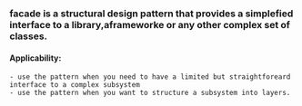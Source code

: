 ### facade is a structural design pattern that provides a simplefied interface to a library,aframeworke or any other complex set of classes.


#### Applicability:
    - use the pattern when you need to have a limited but straightforeard interface to a complex subsystem
    - use the pattern when you want to structure a subsystem into layers.


